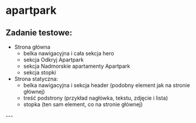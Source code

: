 # apartpark
Zadanie testowe:
---
<ul>
  <li>Strona główna
    <ul>
      <li>belka nawigacyjna i cała sekcja hero</li>
      <li>sekcja Odkryj Apartpark</li>
      <li>sekcja Nadmorskie apartamenty Apartpark</li>
      <li>sekcja stopki</li>
    </ul></li>
  <li>Strona statyczna:
    <ul>
      <li>belka nawigacyjna i sekcja header (podobny element jak na stronie głównej)</li>
      <li>treść podstrony (przykład nagłówka, tekstu, zdjęcie i lista)</li>
      <li>stopka (ten sam element, co na stronie głównej)</li>
    </ul></li>
  </ul>
---
